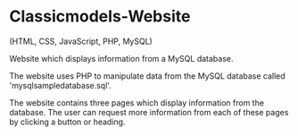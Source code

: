 # Classicmodels-Website

(HTML, CSS, JavaScript, PHP, MySQL)

Website which displays information from a MySQL database.

The website uses PHP to manipulate data from the MySQL database called 'mysqlsampledatabase.sql'. 

The website contains three pages which display information from the database. The user can request more information from each of these pages by clicking a button or heading.
